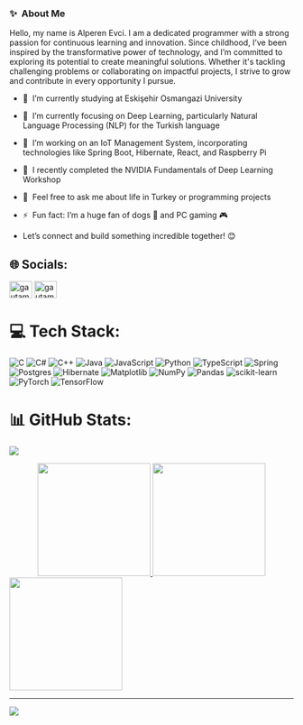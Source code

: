 ### ✨  About Me
Hello, my name is Alperen Evci. I am a dedicated programmer with a strong passion for continuous learning and innovation. Since childhood, I’ve been inspired by the transformative power of technology, and I’m committed to exploring its potential to create meaningful solutions. Whether it's tackling challenging problems or collaborating on impactful projects, I strive to grow and contribute in every opportunity I pursue.

- 🔭  I’m currently studying at Eskişehir Osmangazi University 
- 🌱  I’m currently focusing on Deep Learning, particularly Natural Language Processing (NLP) for the Turkish language
- 🚀  I’m working on an IoT Management System, incorporating technologies like Spring Boot, Hibernate, React, and Raspberry Pi
- 📜  I recently completed the NVIDIA Fundamentals of Deep Learning Workshop
- 💬  Feel free to ask me about life in Turkey or programming projects
- ⚡  Fun fact: I’m a huge fan of dogs 🐶 and PC gaming 🎮
  
- Let’s connect and build something incredible together! 😊<br>

## 🌐 Socials:
<p align="left">
<a href="https://linkedin.com/in/alperen-evci" target="blank"><img align="center" src="https://raw.githubusercontent.com/rahuldkjain/github-profile-readme-generator/master/src/images/icons/Social/linked-in-alt.svg" alt="gautamkrishnar" height="30" width="40" /></a>
<a href="https://instagram.com/evc_alperen7" target="blank"><img align="center" src="https://raw.githubusercontent.com/rahuldkjain/github-profile-readme-generator/master/src/images/icons/Social/instagram.svg" alt="gautamkrishnar" height="30" width="40" /></a>


# 💻 Tech Stack:
![C](https://img.shields.io/badge/c-%2300599C.svg?style=for-the-badge&logo=c&logoColor=white) ![C#](https://img.shields.io/badge/c%23-%23239120.svg?style=for-the-badge&logo=csharp&logoColor=white) ![C++](https://img.shields.io/badge/c++-%2300599C.svg?style=for-the-badge&logo=c%2B%2B&logoColor=white) ![Java](https://img.shields.io/badge/java-%23ED8B00.svg?style=for-the-badge&logo=openjdk&logoColor=white) ![JavaScript](https://img.shields.io/badge/javascript-%23323330.svg?style=for-the-badge&logo=javascript&logoColor=%23F7DF1E) ![Python](https://img.shields.io/badge/python-3670A0?style=for-the-badge&logo=python&logoColor=ffdd54) ![TypeScript](https://img.shields.io/badge/typescript-%23007ACC.svg?style=for-the-badge&logo=typescript&logoColor=white) ![Spring](https://img.shields.io/badge/spring-%236DB33F.svg?style=for-the-badge&logo=spring&logoColor=white) ![Postgres](https://img.shields.io/badge/postgres-%23316192.svg?style=for-the-badge&logo=postgresql&logoColor=white) ![Hibernate](https://img.shields.io/badge/Hibernate-59666C?style=for-the-badge&logo=Hibernate&logoColor=white) ![Matplotlib](https://img.shields.io/badge/Matplotlib-%23ffffff.svg?style=for-the-badge&logo=Matplotlib&logoColor=black) ![NumPy](https://img.shields.io/badge/numpy-%23013243.svg?style=for-the-badge&logo=numpy&logoColor=white) ![Pandas](https://img.shields.io/badge/pandas-%23150458.svg?style=for-the-badge&logo=pandas&logoColor=white) ![scikit-learn](https://img.shields.io/badge/scikit--learn-%23F7931E.svg?style=for-the-badge&logo=scikit-learn&logoColor=white) ![PyTorch](https://img.shields.io/badge/PyTorch-%23EE4C2C.svg?style=for-the-badge&logo=PyTorch&logoColor=white) ![TensorFlow](https://img.shields.io/badge/TensorFlow-%23FF6F00.svg?style=for-the-badge&logo=TensorFlow&logoColor=white)
# 📊 GitHub Stats:
![](https://komarev.com/ghpvc/?username=AlperenEvci&color=orange&style=for-the-badge)

<div align="Center">
  <a href="https://github.com/anuraghazra/github-readme-stats">
  <img height=200 src="https://github-readme-stats.vercel.app/api?username=AlperenEvci&show_icons=true&theme=great-gatsby&card_width=450" />
  </a>
  
  <a href="https://github.com/anuraghazra/github-readme-stats">
  <img height=200 src="https://github-readme-stats.vercel.app/api/top-langs/?username=AlperenEvci&theme=great-gatsby&layout=compact" />
  </a>
</div
  
<div align="Center">
  <a href="https://github.com/anuraghazra/github-readme-stats">
    <img height=200 src="https://github-readme-streak-stats.herokuapp.com/?user=AlperenEvci&theme=great-gatsby&hide_border=false" />
  </a>
</div>


---
[![](https://visitcount.itsvg.in/api?id=AlperenEvci&icon=0&color=0)](https://visitcount.itsvg.in)

<!-- Proudly created with GPRM ( https://gprm.itsvg.in ) -->
